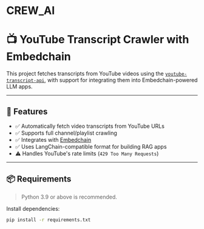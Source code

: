 # CREW_AI
# 📺 YouTube Transcript Crawler with Embedchain

This project fetches transcripts from YouTube videos using the [`youtube-transcript-api`](https://github.com/jdepoix/youtube-transcript-api), with support for integrating them into Embedchain-powered LLM apps.

---

## 🚀 Features

- ✅ Automatically fetch video transcripts from YouTube URLs
- ✅ Supports full channel/playlist crawling
- ✅ Integrates with [Embedchain](https://github.com/embedchain/embedchain)
- ✅ Uses LangChain-compatible format for building RAG apps
- ⚠️ Handles YouTube's rate limits (`429 Too Many Requests`)

---

## 📦 Requirements

> Python 3.9 or above is recommended.

Install dependencies:

```bash
pip install -r requirements.txt
